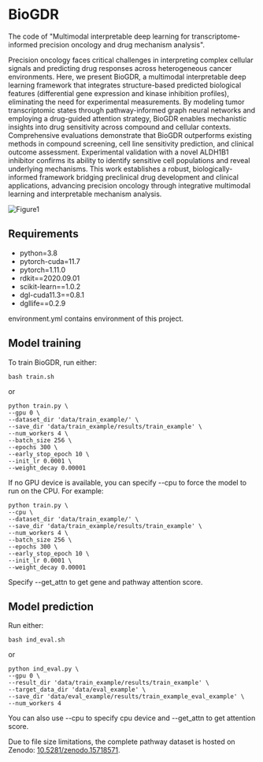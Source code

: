 # BioGDR
The code of "Multimodal interpretable deep learning for transcriptome-informed precision oncology and drug mechanism analysis".

Precision oncology faces critical challenges in interpreting complex cellular signals and predicting drug responses across heterogeneous cancer environments. Here, we present BioGDR, a multimodal interpretable deep learning framework that integrates structure-based predicted biological features (differential gene expression and kinase inhibition profiles), eliminating the need for experimental measurements. By modeling tumor transcriptomic states through pathway-informed graph neural networks and employing a drug-guided attention strategy, BioGDR enables mechanistic insights into drug sensitivity across compound and cellular contexts. Comprehensive evaluations demonstrate that BioGDR outperforms existing methods in compound screening, cell line sensitivity prediction, and clinical outcome assessment. Experimental validation with a novel ALDH1B1 inhibitor confirms its ability to identify sensitive cell populations and reveal underlying mechanisms. This work establishes a robust, biologically-informed framework bridging preclinical drug development and clinical applications, advancing precision oncology through integrative multimodal learning and interpretable mechanism analysis.

![Figure1](https://github.com/user-attachments/assets/14a5a3b1-c6b0-4b3b-8f5f-03812bfa3926)

## Requirements
  - python=3.8
  - pytorch-cuda=11.7
  - pytorch=1.11.0
  - rdkit==2020.09.01
  - scikit-learn==1.0.2
  - dgl-cuda11.3==0.8.1
  - dgllife==0.2.9

environment.yml contains environment of this project.

## Model training
To train BioGDR, run either:
```
bash train.sh
```
or
```
python train.py \
--gpu 0 \
--dataset_dir 'data/train_example/' \
--save_dir 'data/train_example/results/train_example' \
--num_workers 4 \
--batch_size 256 \
--epochs 300 \
--early_stop_epoch 10 \
--init_lr 0.0001 \
--weight_decay 0.00001
```
If no GPU device is available, you can specify --cpu to force the model to run on the CPU. 
For example:
```
python train.py \
--cpu \
--dataset_dir 'data/train_example/' \
--save_dir 'data/train_example/results/train_example' \
--num_workers 4 \
--batch_size 256 \
--epochs 300 \
--early_stop_epoch 10 \
--init_lr 0.0001 \
--weight_decay 0.00001
```
Specify --get_attn to get gene and pathway attention score.

## Model prediction
Run either:
```
bash ind_eval.sh
```
or
```
python ind_eval.py \
--gpu 0 \
--result_dir 'data/train_example/results/train_example' \
--target_data_dir 'data/eval_example' \
--save_dir 'data/eval_example/results/train_example_eval_example' \
--num_workers 4
```
You can also use --cpu to specify cpu device and --get_attn to get attention score.

Due to file size limitations, the complete pathway dataset is hosted on Zenodo: [10.5281/zenodo.15718571](https://doi.org/10.5281/zenodo.15718571).
